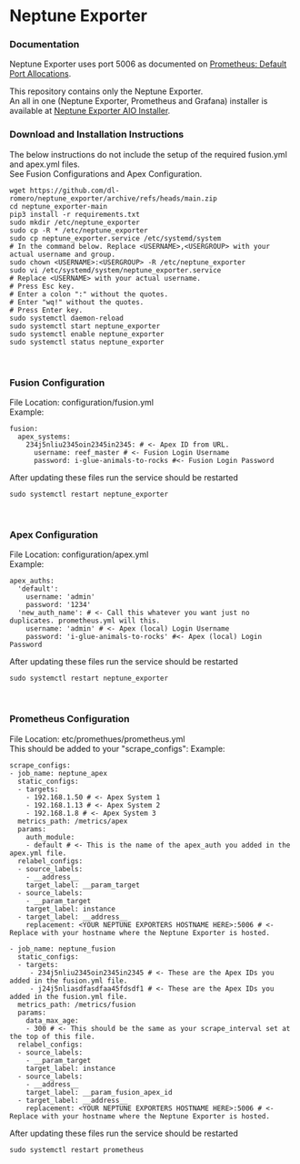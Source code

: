 # Neptune Exporter

### Documentation

Neptune Exporter uses port 5006 as documented on [Prometheus: Default Port Allocations](https://github.com/prometheus/prometheus/wiki/Default-port-allocations).

This repository contains only the Neptune Exporter.<BR>
An all in one (Neptune Exporter, Prometheus and Grafana) installer is available at [Neptune Exporter AIO Installer](https://github.com/dl-romero/neptune_exporter_aio_installer).

### Download and Installation Instructions
The below instructions do not include the setup of the required fusion.yml and apex.yml files.<BR>
See Fusion Configurations and Apex Configuration.
```
wget https://github.com/dl-romero/neptune_exporter/archive/refs/heads/main.zip
cd neptune_exporter-main
pip3 install -r requirements.txt
sudo mkdir /etc/neptune_exporter
sudo cp -R * /etc/neptune_exporter
sudo cp neptune_exporter.service /etc/systemd/system
# In the command below. Replace <USERNAME>,<USERGROUP> with your actual username and group.
sudo chown <USERNAME>:<USERGROUP> -R /etc/neptune_exporter 
sudo vi /etc/systemd/system/neptune_exporter.service 
# Replace <USERNAME> with your actual username.
# Press Esc key.
# Enter a colon ":" without the quotes.
# Enter "wq!" without the quotes.
# Press Enter key.
sudo systemctl daemon-reload
sudo systemctl start neptune_exporter
sudo systemctl enable neptune_exporter
sudo systemctl status neptune_exporter
```
<BR>

### Fusion Configuration
File Location: configuration/fusion.yml<BR>
Example:
```
fusion:
  apex_systems:
    234j5nliu2345oin2345in2345: # <- Apex ID from URL.
      username: reef_master # <- Fusion Login Username
      password: i-glue-animals-to-rocks #<- Fusion Login Password 
```
After updating these files run the service should be restarted
```
sudo systemctl restart neptune_exporter
```
<BR>

### Apex Configuration
File Location: configuration/apex.yml<BR>
Example:
```
apex_auths:
  'default':
    username: 'admin'
    password: '1234'
  'new_auth_name': # <- Call this whatever you want just no duplicates. prometheus.yml will this.
    username: 'admin' # <- Apex (local) Login Username
    password: 'i-glue-animals-to-rocks' #<- Apex (local) Login Password 
```
After updating these files run the service should be restarted
```
sudo systemctl restart neptune_exporter
```
<BR>

### Prometheus Configuration
File Location: etc/promethues/prometheus.yml<BR>
This should be added to your "scrape_configs":
Example:
```
scrape_configs:
- job_name: neptune_apex
  static_configs:
  - targets: 
    - 192.168.1.50 # <- Apex System 1
    - 192.168.1.13 # <- Apex System 2
    - 192.168.1.8 # <- Apex System 3
  metrics_path: /metrics/apex
  params:
    auth_module:
    - default # <- This is the name of the apex_auth you added in the apex.yml file.
  relabel_configs:
  - source_labels:
    - __address__
    target_label: __param_target
  - source_labels:
    - __param_target
    target_label: instance
  - target_label: __address__
    replacement: <YOUR NEPTUNE EXPORTERS HOSTNAME HERE>:5006 # <- Replace with your hostname where the Neptune Exporter is hosted.
    
- job_name: neptune_fusion
  static_configs:
  - targets: 
     - 234j5nliu2345oin2345in2345 # <- These are the Apex IDs you added in the fusion.yml file.
     - j24j5nliasdfasdfaa45fdsdf1 # <- These are the Apex IDs you added in the fusion.yml file.
  metrics_path: /metrics/fusion
  params:
    data_max_age:
    - 300 # <- This should be the same as your scrape_interval set at the top of this file.
  relabel_configs:
  - source_labels:
    - __param_target
    target_label: instance
  - source_labels:
    - __address__
    target_label: __param_fusion_apex_id
  - target_label: __address__
    replacement: <YOUR NEPTUNE EXPORTERS HOSTNAME HERE>:5006 # <- Replace with your hostname where the Neptune Exporter is hosted.
```
After updating these files run the service should be restarted
```
sudo systemctl restart prometheus
```
<BR>